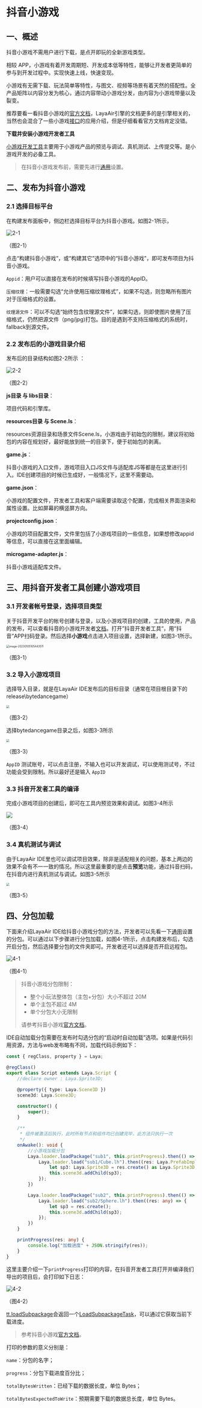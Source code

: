# 抖音小游戏



## 一、概述

抖音小游戏不需用户进行下载，是点开即玩的全新游戏类型。

相较 APP，小游戏有着开发周期短、开发成本低等特性，能够让开发者更简单的参与到开发过程中。实现快速上线，快速变现。

小游戏有无需下载、玩法简单等特性，与图文、视频等场景有着天然的搭配性。全产品矩阵以内容分发为核心，通过内容带动小游戏分发，由内容为小游戏带量以及裂变。

推荐要看一看抖音小游戏的[官方文档](https://developer.open-douyin.com/docs/resource/zh-CN/mini-game/guide/minigame/introduction/)，LayaAir引擎的文档更多的是引擎相关的，当然也会混合了一些小游戏[接口](https://developer.open-douyin.com/docs/resource/zh-CN/mini-game/develop/api/overview)的应用介绍，但是仔细看看官方文档肯定没错。

**下载并安装小游戏开发者工具**

[小游戏开发工具](https://developer.open-douyin.com/docs/resource/zh-CN/mini-game/develop/developer-instrument/developer-instrument-update-and-download)主要用于小游戏产品的预览与调试、真机测试、上传提交等。是小游戏开发的必备工具。

> 在抖音小游戏发布前，需要先进行[通用](../../generalSetting/readme.md)设置。



## 二、发布为抖音小游戏



### 2.1 选择目标平台

在构建发布面板中，侧边栏选择目标平台为抖音小游戏。如图2-1所示，

![2-1](img/2-1.png)

（图2-1）

点击“构建抖音小游戏”，或“构建其它”选项中的“抖音小游戏”，即可发布项目为抖音小游戏。

`Appid`：用户可以直接在发布的时候填写抖音小游戏的AppID。

`压缩纹理`：一般需要勾选“允许使用压缩纹理格式”，如果不勾选，则忽略所有图片对于压缩格式的设置。

`纹理源文件`：可以不勾选“始终包含纹理源文件”，如果勾选，则即使图片使用了压缩格式，仍然把源文件（png/jpg)打包。目的是遇到不支持压缩格式的系统时，fallback到源文件。



### 2.2 发布后的小游戏目录介绍

发布后的目录结构如图2-2所示 ：

![2-2](img/2-2.png)

（图2-2）

**js目录 与 libs目录**：

项目代码和引擎库。

**resources目录 与 Scene.ls**：

resources资源目录和场景文件Scene.ls，小游戏由于初始包的限制，建议将初始包的内容在规划好，最好能放到统一的目录下，便于初始包的剥离。

**game.js**：

抖音小游戏的入口文件，游戏项目入口JS文件与适配库JS等都是在这里进行引入。IDE创建项目的时候已生成好，一般情况下，这里不需要动。

**game.json**：

小游戏的配置文件，开发者工具和客户端需要读取这个配置，完成相关界面渲染和属性设置。比如屏幕的横竖屏方向。

**projectconfig.json**：

小游戏的项目配置文件，文件里包括了小游戏项目的一些信息，如果想修改appid等信息，可以直接在这里面编辑。

**microgame-adapter.js**：

抖音小游戏适配库文件。



## 三、用抖音开发者工具创建小游戏项目



### 3.1 开发者帐号登录，选择项目类型

关于抖音开发平台的帐号创建与登录，以及小游戏项目的创建，工具的使用，产品的发布，可以查看抖音的小游戏开发者[文档](https://developer.open-douyin.com/docs/resource/zh-CN/mini-game/guide/minigame/sign)。打开”抖音开发者工具“，用“抖音”APP扫码登录。然后选择**小游戏**点击进入项目设置，选择新建，如图3-1所示。

<img src="img/3-1.png" alt="image-20230105105443511" style="zoom:50%;" /> 

（图3-1）

### 3.2 导入小游戏项目

选择导入目录，就是在LayaAir IDE发布后的目标目录（通常在项目根目录下的release\bytedancegame）

<img src="img/3-2.png" style="zoom:50%;" /> 

（图3-2）

选择bytedancegame目录之后，如图3-3所示

<img src="img/3-3.png" style="zoom:50%;" /> 

（图3-3）

`AppID` 测试账号，可以点击注册，不输入也可以开发调试，可以使用测试号，不过功能会受到限制。所以最好还是输入 `AppID`

### 3.3 抖音开发者工具的编译

完成小游戏项目的创建后，即可在工具内预览效果和调试。如图3-4所示

![](img/3-4.png)

（图3-4）

### 3.4 真机测试与调试

由于LayaAir IDE里也可以调试项目效果，除非是适配相关的问题，基本上两边的效果不会有不一一致的情况。所以这里最重要的是点击**预览**功能，通过抖音扫码，在抖音内进行真机测试与调试。如图3-5所示

<img src="img/3-5.png" style="zoom:50%;" /> 

（图3-5）

## 四、分包加载

下面来介绍LayaAir IDE给抖音小游戏分包的方法，开发者可以先看一下[通用](../../generalSetting/readme.md)设置的分包。可以通过以下步骤进行分包加载，如图4-1所示，点击构建发布后，勾选开启分包，然后选择要分包的文件夹即可。开发者还可以选择是否开启远程包。

![4-1](img/4-1.png)

（图4-1）

> 抖音小游戏分包限制：
>
> - 整个小玩法整体包（主包+分包）大小不超过 20M
> - 单个主包不超过 4M
> - 单个分包大小无限制
>
> 请参考抖音小游戏[官方文档](https://developer.open-douyin.com/docs/resource/zh-CN/interaction/develop/framework/subpackages/introduction/)。

IDE自动加载分包需要在发布时勾选分包的“启动时自动加载”选项。如果是代码引用资源，方法与web发布略有不同，加载代码示例如下：

```typescript
const { regClass, property } = Laya;

@regClass()
export class Script extends Laya.Script {
    //declare owner : Laya.Sprite3D;

    @property({ type: Laya.Scene3D })
    scene3d: Laya.Scene3D;

    constructor() {
        super();
    }

    /**
     * 组件被激活后执行，此时所有节点和组件均已创建完毕，此方法只执行一次
     */
    onAwake(): void {
        //小游戏加载分包
        Laya.loader.loadPackage("sub1", this.printProgress).then(() => {
            Laya.loader.load("sub1/Cube.lh").then((res: Laya.PrefabImpl) => {
                let sp3: Laya.Sprite3D = res.create() as Laya.Sprite3D;
                this.scene3d.addChild(sp3);
            });
        })

        Laya.loader.loadPackage("sub2", this.printProgress).then(() => {
            Laya.loader.load("sub2/Sphere.lh").then((res: any) => {
                let sp3 = res.create();
                this.scene3d.addChild(sp3);
            });
        })
    }

    printProgress(res: any) {
        console.log("加载进度" + JSON.stringify(res));
    }
}
```

这里主要介绍一下`printProgress`打印的内容，在抖音开发者工具打开并编译我们导出的项目后，会打印如下日志：

![4-2](img/4-2.png)

（图4-2）

[tt.loadSubpackage](https://developer.open-douyin.com/docs/resource/zh-CN/interaction/develop/api/loadSubpackage/tt-loadSubpackage)会返回一个[LoadSubpackageTask](https://developer.open-douyin.com/docs/resource/zh-CN/interaction/develop/api/loadSubpackage/LoadSubpackageTask)，可以通过它获取当前下载进度。

> 参考抖音小游戏[官方文档](https://developer.open-douyin.com/docs/resource/zh-CN/interaction/develop/framework/subpackages/basic)。

打印的参数的意义分别是：

`name`：分包的名字；

`progress`：分包下载进度百分比；

`totalBytesWritten`：已经下载的数据长度，单位 Bytes；

`totalBytesExpectedToWrite`：预期需要下载的数据总长度，单位 Bytes。